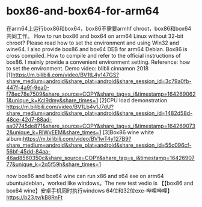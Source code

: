 # box86-and-box64-for-arm64
在arm64上运行box86和box64，box86不需要armhf chroot，box86和box64共同工作。
How to run box86 and box64 on arm64 Linux without 32-bit chroot? Please read how to set the environment and using Win32 and wine64. I also provide box86 and box64 DEB for arm64 Debian. Box86 is cross compiled. How to compile and refer to the official instructions of box86. I mainly provide a convenient environment setting. Reference: how to set the environment.
Demo video: blibli cinnamon 2018
[1]https://m.bilibili.com/video/BV1tL4y147GS?share_medium=android&share_plat=android&share_session_id=3c79a0fb-447f-4a9f-9ea0-f78ec78e7509&share_source=COPY&share_tag=s_i&timestamp=1642690621&unique_k=KcI9dmy&share_times=1
[2]CPU load demonstration
https://m.bilibili.com/video/BV1Lb4y1J7dU?share_medium=android&share_plat=android&share_session_id=1482d58d-48ce-42d7-88ad-aa07745de871&share_source=COPY&share_tag=s_i&timestamp=1642690732&unique_k=RlWvEEM&share_times=1
[3]Box86 wine white album:https://m.bilibili.com/video/BV1wT4y127B9?share_medium=android&share_plat=android&share_session_id=55c096cf-56bf-45dd-84aa-46ad8560350c&share_source=COPY&share_tag=s_i&timestamp=1642690777&unique_k=2q5f59h&share_times=1

now box86 and box64 wine can run x86 and x64 exe on arm64 ubuntu/debian，worked like windows。The new test vedio is
【【box86 and box64 wine】安卓手机同时执行windows 64位和32位exe-哔哩哔哩】 https://b23.tv/kB8RnFt
